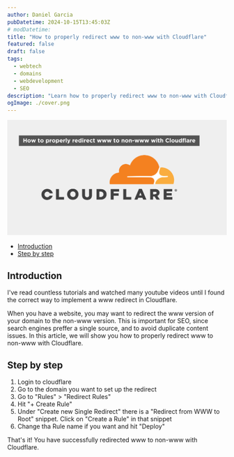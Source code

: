 ```yaml
---
author: Daniel Garcia
pubDatetime: 2024-10-15T13:45:03Z
# modDatetime:
title: "How to properly redirect www to non-www with Cloudflare"
featured: false
draft: false
tags:
  - webtech
  - domains
  - webdevelopment
  - SEO
description: "Learn how to properly redirect www to non-www with Cloudflare"
ogImage: ./cover.png
---
```


![Cover](./cover.png)

- [Introduction](#introduction)
- [Step by step](#step-by-step)

## Introduction

I've read countless tutorials and watched many youtube videos until I found the correct way to implement a www redirect in Cloudflare.

When you have a website, you may want to redirect the www version of your domain to the non-www version. This is important for SEO, since search engines preffer a single source, and to avoid duplicate content issues. In this article, we will show you how to properly redirect www to non-www with Cloudflare.

## Step by step

1. Login to cloudflare
2. Go to the domain you want to set up the redirect
3. Go to "Rules" > "Redirect Rules"
4. Hit "+ Create Rule"
5. Under "Create new Single Redirect" there is a "Redirect from WWW to Root" snippet. Click on "Create a Rule" in that snippet
6. Change tha Rule name if you want and hit "Deploy"

That's it! You have successfully redirected www to non-www with Cloudflare.
